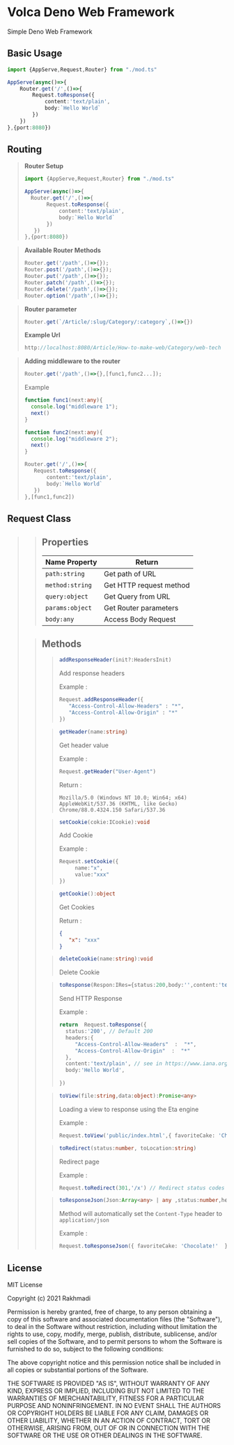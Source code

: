 # Volca Deno Web Framework

Simple Deno Web Framework 

## Basic Usage

```ts
import {AppServe,Request,Router} from "./mod.ts"

AppServe(async()=>{
    Router.get('/',()=>{
        Request.toResponse({
            content:'text/plain',
            body:`Hello World`
        })
    })
},{port:8080})
```

## Routing
>
> **Router Setup**
>```ts
>import {AppServe,Request,Router} from "./mod.ts"
>
>AppServe(async()=>{
>   Router.get('/',()=>{
>        Request.toResponse({
>            content:'text/plain',
>            body:`Hello World`
>        })
>    })
>},{port:8080})
>```
>

> **Available Router Methods**
>```ts
>Router.get('/path',()=>{});
>Router.post('/path',()=>{});
>Router.put('/path',()=>{});
>Router.patch('/path',()=>{});
>Router.delete('/path',()=>{});
>Router.option('/path',()=>{});
>```

>
> **Router parameter**
> ```ts 
>Router.get(`/Article/:slug/Category/:category`,()=>{})
>```
> **Example Url**
>```ts
>http://localhost:8080/Article/How-to-make-web/Category/web-tech
>```

>**Adding middleware to the router**
>```ts
> Router.get('/path',()=>{},[func1,func2...]);
>```
>
>Example
>```ts
>function func1(next:any){
>   console.log("middleware 1");
>   next()         
>}
>
> function func2(next:any){
>   console.log("middleware 2");
>   next()         
>}
>
>Router.get('/',()=>{
>    Request.toResponse({
>        content:'text/plain',
>        body:`Hello World`
>    })
>},[func1,func2])
>```
>

## Request Class
>
> >## Properties
> > | Name Property | Return  
> > |--|--|
> > | ``` path:string ``` | Get path of URL |
> > | ``` method:string ``` | Get HTTP request method |
> > | ``` query:object ``` | Get Query from URL |
> > | ``` params:object ``` | Get Router parameters |
> > | ``` body:any ``` | Access Body Request |
>
> > ## Methods
> > >```ts
> > >addResponseHeader(init?:HeadersInit)
> > >```
> > > Add response headers
> > >
> > > Example :
> > > ```ts
> > >Request.addResponseHeader({
> > >    "Access-Control-Allow-Headers" : "*",
> > >    "Access-Control-Allow-Origin" : "*"
> > >})
> > > ```
> > 
> > >```ts
> > >getHeader(name:string)
> > >```
> > > Get header value
> > > 
> > > Example :
> > > ```ts
> > >Request.getHeader("User-Agent")
> > >```
> > > Return : 
> > > ```
> > >Mozilla/5.0 (Windows NT 10.0; Win64; x64) AppleWebKit/537.36 (KHTML, like Gecko) Chrome/88.0.4324.150 Safari/537.36
> > >```
> >
> > >```ts
> > >setCookie(cokie:ICookie):void
> > >```
> > > Add Cookie 
> > >
> >  > Example :
> > >  ```ts
> > >Request.setCookie({
> > >       name:"x",
> > >       value:"xxx"
> > >})
> > >```
> >
> > >```ts
> > >getCookie():object
> > >```
> > > Get Cookies
> > >
> > > Return :
> > > ``` json
> > > {
> > >    "x": "xxx"
> > > }
> > >```
> > 
> > >```ts
> > >deleteCookie(name:string):void
> > >```
> > > Delete Cookie
> > 
> > > ```ts
> > >toResponse(Respon:IRes={status:200,body:'',content:'text/plain'})
> > >```
> > >Send HTTP Response 
> > >
> > >Example :
> > > ```ts
> > >return  Request.toResponse({
> > >   status:'200', // Default 200
> > >   headers:{
> > >      "Access-Control-Allow-Headers"  :  "*",
> > >      "Access-Control-Allow-Origin"  :  "*"
> > >   },
>  > >   content:'text/plain', // see in https://www.iana.org/assignments/media-types/media-types.xhtml
> > >   body:'Hello World',
> > >   
> > >})
> >> ```
> >
> > >```ts
> > >toView(file:string,data:object):Promise<any>
> > >```
>  > > Loading a view to response using the Eta engine
>  > >  
>  > > Example :
>  > > ```ts
>  > > Request.toView('public/index.html',{ favoriteCake: 'Chocolate!' })
>  > > ```
>  >
> > >```ts
> > >toRedirect(status:number, toLocation:string)
> > >```
> > > Redirect page 
> >  > 
>  > > Example :
> >  > ```ts
> > > Request.toRedirect(301,'/x') // Redirect status codes 301 to path location /x
> > >```
> >
> > >```ts
> > >toResponseJson(Json:Array<any> | any ,status:number,headers:HeadersInit = {})
> > >```
> > > Method will automatically set the `Content-Type` header to `application/json`
> > > 
> > > Example :
> > > ```ts
> > > Request.toResponseJson({ favoriteCake: 'Chocolate!'  },200)
> > > ```
> > >
> > >


## License
MIT License

Copyright (c) 2021 Rakhmadi

Permission is hereby granted, free of charge, to any person obtaining a copy
of this software and associated documentation files (the "Software"), to deal
in the Software without restriction, including without limitation the rights
to use, copy, modify, merge, publish, distribute, sublicense, and/or sell
copies of the Software, and to permit persons to whom the Software is
furnished to do so, subject to the following conditions:

The above copyright notice and this permission notice shall be included in all
copies or substantial portions of the Software.

THE SOFTWARE IS PROVIDED "AS IS", WITHOUT WARRANTY OF ANY KIND, EXPRESS OR
IMPLIED, INCLUDING BUT NOT LIMITED TO THE WARRANTIES OF MERCHANTABILITY,
FITNESS FOR A PARTICULAR PURPOSE AND NONINFRINGEMENT. IN NO EVENT SHALL THE
AUTHORS OR COPYRIGHT HOLDERS BE LIABLE FOR ANY CLAIM, DAMAGES OR OTHER
LIABILITY, WHETHER IN AN ACTION OF CONTRACT, TORT OR OTHERWISE, ARISING FROM,
OUT OF OR IN CONNECTION WITH THE SOFTWARE OR THE USE OR OTHER DEALINGS IN THE
SOFTWARE.
